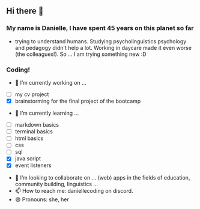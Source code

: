 ## Hi there 👋

### My name is Danielle, I have spent 45 years on this planet so far
- trying to understand humans. Studying psycholinguistics psychology and pedagogy didn't help a lot. Working in daycare made it even worse (the colleagues!). So ... I am trying something new :D
### Coding!
- 🔭 I’m currently working on ...
 - [ ] my cv project
 - [x] brainstorming for the final project of the bootcamp
- 🌱 I’m currently learning ...
 - [ ] markdown basics
 - [ ] terminal basics
 - [ ] html basics
 - [ ] css
 - [ ] sql
 - [x] java script
 - [x] event listeners
- 👯 I’m looking to collaborate on ... (web) apps in the fields of education, community building, linguistics ... 
- 📫 How to reach me: daniellecoding on discord.
- 😄 Pronouns: she, her
